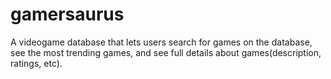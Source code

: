 # gamersaurus
A videogame database that lets users search for games on the database,  see the most trending games, and see full details about games(description, ratings, etc).
